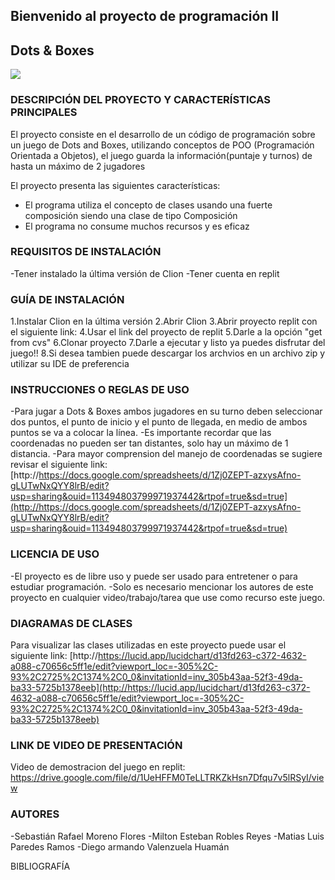 ## Bienvenido al proyecto de programación II
## Dots & Boxes
![](https://encrypted-tbn0.gstatic.com/images?q=tbn:ANd9GcTghiaQCJilPy2x-mq_OLLxFVIh2oVCYCr6s3kOqraMuarTSV9L80rNKdvMLm-ePJGgTNs&usqp=CAU)

### DESCRIPCIÓN DEL PROYECTO Y CARACTERÍSTICAS PRINCIPALES
El proyecto consiste en el desarrollo de un código de programación sobre un juego de Dots and Boxes, utilizando conceptos de POO (Programación Orientada a Objetos), el juego guarda la información(puntaje y turnos) de hasta un máximo de 2 jugadores

El proyecto presenta las siguientes características:
-  El programa utiliza el concepto de clases usando una fuerte composición siendo una clase de tipo Composición
- El programa no consume muchos recursos y es eficaz

### REQUISITOS DE INSTALACIÓN
-Tener instalado la última versión de Clion
-Tener cuenta en replit

### GUÍA DE INSTALACIÓN
1.Instalar Clion en la última versión
2.Abrir Clion
3.Abrir proyecto replit con el siguiente link:
4.Usar el link del proyecto de replit
5.Darle a la opción "get from cvs"
6.Clonar proyecto
7.Darle a ejecutar y listo ya puedes disfrutar del juego!!
8.Si desea tambien puede descargar los archvios en un archivo zip y utilizar su IDE de preferencia
### INSTRUCCIONES O REGLAS DE USO
-Para jugar a Dots & Boxes ambos jugadores en su turno deben seleccionar dos puntos, el punto de inicio y el punto de llegada, en medio de ambos puntos se va a colocar la línea.
-Es importante recordar que las coordenadas no pueden ser tan distantes, solo hay un máximo de 1 distancia.
-Para mayor comprension del manejo de coordenadas se sugiere revisar el siguiente link: [http://https://docs.google.com/spreadsheets/d/1Zj0ZEPT-azxysAfno-gLUTwNxQYY8lrB/edit?usp=sharing&ouid=113494803799971937442&rtpof=true&sd=true](http://https://docs.google.com/spreadsheets/d/1Zj0ZEPT-azxysAfno-gLUTwNxQYY8lrB/edit?usp=sharing&ouid=113494803799971937442&rtpof=true&sd=true)
### LICENCIA DE USO
-El proyecto es de libre uso y puede ser usado para entretener o para estudiar programación.
-Solo es necesario mencionar los autores de este proyecto en cualquier video/trabajo/tarea que use como recurso este juego.
### DIAGRAMAS DE CLASES
Para visualizar las clases utilizadas en este proyecto puede usar el siguiente link: [http://https://lucid.app/lucidchart/d13fd263-c372-4632-a088-c70656c5ff1e/edit?viewport_loc=-305%2C-93%2C2725%2C1374%2C0_0&invitationId=inv_305b43aa-52f3-49da-ba33-5725b1378eeb](http://https://lucid.app/lucidchart/d13fd263-c372-4632-a088-c70656c5ff1e/edit?viewport_loc=-305%2C-93%2C2725%2C1374%2C0_0&invitationId=inv_305b43aa-52f3-49da-ba33-5725b1378eeb)
###  LINK DE VIDEO DE PRESENTACIÓN
Video de demostracion del juego en replit: https://drive.google.com/file/d/1UeHFFM0TeLLTRKZkHsn7Dfqu7v5lRSyI/view
### AUTORES
-Sebastián Rafael Moreno Flores
-Milton Esteban Robles Reyes
-Matias Luis Paredes Ramos
-Diego armando Valenzuela Huamán

BIBLIOGRAFÍA
